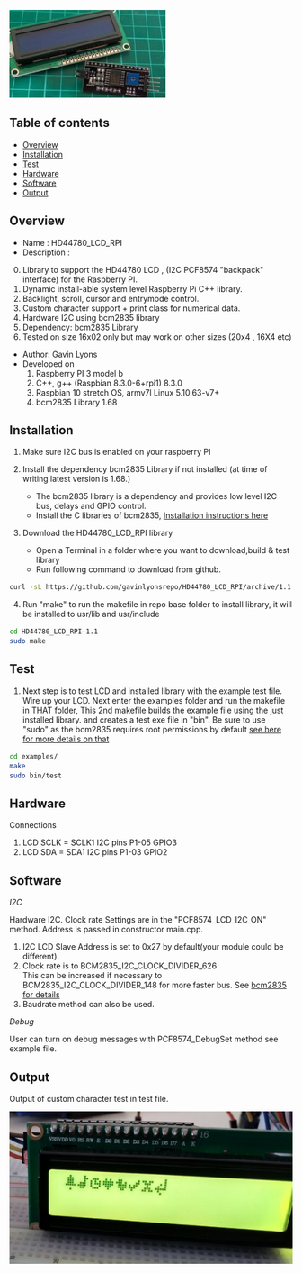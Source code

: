 
![ lcd ](https://github.com/gavinlyonsrepo/pic_16F1619_projects/blob/master/images/LCDPCF.jpg)

Table of contents
---------------------------

  * [Overview](#overview)
  * [Installation](#installation)
  * [Test](#test)
  * [Hardware](#hardware)
  * [Software](#software)
  * [Output](#output)

Overview
--------------------
* Name : HD44780_LCD_RPI
* Description :

0. Library to support the HD44780 LCD , (I2C PCF8574 "backpack" interface) 
   for the Raspberry PI.
1. Dynamic install-able system level Raspberry Pi C++ library.
2. Backlight, scroll, cursor and entrymode control.
3. Custom character support + print class for numerical data.
4. Hardware I2C using bcm2835 library
5. Dependency: bcm2835 Library
6. Tested on size 16x02 only but may work on other sizes (20x4 , 16X4 etc)

* Author: Gavin Lyons
* Developed on 
	1. Raspberry PI 3 model b
	2. C++, g++ (Raspbian 8.3.0-6+rpi1) 8.3.0
	3. Raspbian 10  stretch OS, armv7l Linux 5.10.63-v7+ 
	4. bcm2835 Library 1.68 


Installation
------------------------------

1. Make sure I2C bus is enabled on your raspberry PI

2. Install the dependency bcm2835 Library if not installed (at time of writing latest version is 1.68.)
	* The bcm2835 library is a dependency and provides low level I2C bus, delays and GPIO control.
	* Install the C libraries of bcm2835, [Installation instructions here](http://www.airspayce.com/mikem/bcm2835/)

3. Download the HD44780_LCD_RPI library 
	* Open a Terminal in a folder where you want to download,build & test library
	* Run following command to download from github.
    
```sh
curl -sL https://github.com/gavinlyonsrepo/HD44780_LCD_RPI/archive/1.1.tar.gz | tar xz
```

4. Run "make" to run the makefile in repo base folder to install library, it will be 
    installed to usr/lib and usr/include
    
```sh
cd HD44780_LCD_RPI-1.1
sudo make
```

Test 
-----------------------------

1. Next step is to test LCD and installed library with the example test file.
Wire up your LCD. Next enter the examples folder and run the makefile in THAT folder, 
This 2nd makefile builds the example file using the just installed library.
and creates a test exe file in "bin". Be sure to use "sudo" as the bcm2835 requires root permissions by default [ see here for more details on that](http://www.airspayce.com/mikem/bcm2835/) 


```sh
cd examples/
make
sudo bin/test
```

Hardware
----------------------------

Connections 

1. LCD SCLK = SCLK1 I2C pins P1-05 GPIO3
2. LCD SDA = SDA1 I2C pins P1-03 GPIO2

Software 
-------------------------

*I2C*

Hardware I2C.
Clock rate Settings are in the "PCF8574_LCD_I2C_ON" method.
Address is passed in constructor main.cpp.

1. I2C LCD Slave Address is set to 0x27 by default(your module could be different).
2. Clock rate is to BCM2835_I2C_CLOCK_DIVIDER_626   
	This can be increased if necessary to BCM2835_I2C_CLOCK_DIVIDER_148
	for more faster bus. See [bcm2835 for details](http://www.airspayce.com/mikem/bcm2835/) 
3. Baudrate method can also be used. 

*Debug*

User can turn on debug messages with PCF8574_DebugSet method see example file.


Output
---------------------

Output  of custom character test in test file.

![ pic ](https://github.com/gavinlyonsrepo/HD44780_LCD_RPI/blob/main/extras/image/custom_output.jpg)

